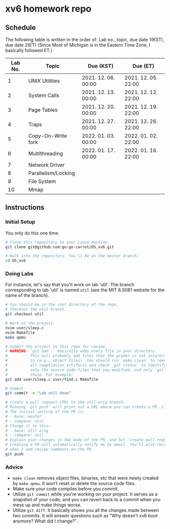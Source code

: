# xv6 homework repo

## Schedule 

The following table is written in the order of: Lab no., topic, due date 1(KST), due date 2(ET) 
(Since Most of Michigan is in the Eastern Time Zone, I basically followed ET.)


| Lab No. | Topic | Due (KST) | Due (ET) |
| --------|--------|--------|--------|
| 1 |  UNIX Utilities   |  2021. 12. 06. 00:00   | 2021. 12. 05. 22:00  |
| 2 |  System Calls  |  2021. 12. 13. 00:00   | 2021. 12. 12. 22:00  |
| 3 |  Page Tables  |  2021. 12. 20. 00:00   | 2021. 12. 19. 22:00  |
| 4 |  Traps  |  2021. 12. 27. 00:00   | 2021. 12. 26. 22:00  |
| 5 |  Copy-On-Write fork  |  2022. 01. 03. 00:00   | 2022. 01. 02. 22:00  |
| 6 |  Multithreading  |  2022. 01. 17. 00:00   | 2022. 01. 16. 22:00  |
| 7 |  Network Driver  |     |   |
| 8 |  Parallelism/Locking  |     |   |
| 9 |  File System  |     |   |
| 10 |  Mmap  |     |   |

## Instructions

### Initial Setup

You only do this one time.

```bash
# Clone this repository to your Linux machine.
git clone git@github.com:go-go-carrot/OS_xv6.git

# Walk into the repository. You'll be on the master branch.
cd OS_xv6
```

### Doing Labs

For instance, let's say that you'll work on lab 'util'. The branch corresponding to lab 'util' is named `util` (see the MIT 6.S081 website for the name of the branch).

```bash
# You should be in the root directory of the repo.
# Checkout the util branch.
git checkout util

# Work on the project.
nvim user/sleep.c
nvim Makefile
make qemu

# Submit the project to this repo for review.
# WARNING: `git add .` basically adds every file in your directory.
#          This will probably add files that the grader is not interested
#          in (e.g., object files). You should run `make clean` to remove
#          all compilation artifacts and check `git status` to identify
#          only the source code files that you modified, and only `git add`
#          those. For example:
git add user/sleep.c user/find.c Makefile

# Commit.
git commit -m "Lab util done"

# Create a pull request (PR) to the util-orig branch.
# Running `git push` will print out a URL where you can create a PR. Click the link.
# The initial setting of the PR is:
# - base: master
# - compare: util
# Change it to this:
# - base: util-orig
# - compare: util
# Explain your changes in the body of the PR, and hit 'create pull request'.
# Creating a PR will automatically notify me by email. You'll also receive emails
# when I add review comments on the PR.
git push
```

### Advice

- `make clean` removes object files, binaries, etc that were newly created by `make qemu`. It won't reset or delete the source code files.
- Make sure your code compiles before you commit.
- Utilize `git commit` while you're working on your project. It serves as a snapshot of your code, and you can revert back to a commit when you mess up and make things worse.
- Utilize `git diff`. It basically shows you all the changes made between two commits. It will answer questions such as "Why doesn't xv6 boot anymore? What did I change?".
